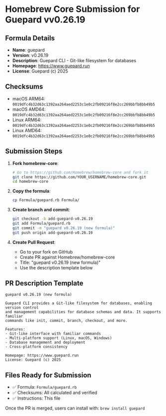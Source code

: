 # Homebrew Core Submission for Guepard vv0.26.19

## Formula Details
- **Name**: guepard
- **Version**: v0.26.19
- **Description**: Guepard CLI - Git-like filesystem for databases
- **Homepage**: https://www.guepard.run
- **License**: Guepard (c) 2025

## Checksums
- macOS ARM64: `0019dfc4b32d63c1392aa264aed2253c1e0c2fb09216f8e2cc269bbfb8bb49b5`
- macOS AMD64: `0019dfc4b32d63c1392aa264aed2253c1e0c2fb09216f8e2cc269bbfb8bb49b5`
- Linux ARM64: `0019dfc4b32d63c1392aa264aed2253c1e0c2fb09216f8e2cc269bbfb8bb49b5`
- Linux AMD64: `0019dfc4b32d63c1392aa264aed2253c1e0c2fb09216f8e2cc269bbfb8bb49b5`

## Submission Steps

1. **Fork homebrew-core**:
   ```bash
   # Go to https://github.com/Homebrew/homebrew-core and fork it
   git clone https://github.com/YOUR_USERNAME/homebrew-core.git
   cd homebrew-core
   ```

2. **Copy the formula**:
   ```bash
   cp Formula/guepard.rb Formula/
   ```

3. **Create branch and commit**:
   ```bash
   git checkout -b add-guepard-v0.26.19
   git add Formula/guepard.rb
   git commit -m "guepard v0.26.19 (new formula)"
   git push origin add-guepard-v0.26.19
   ```

4. **Create Pull Request**:
   - Go to your fork on GitHub
   - Create PR against Homebrew/homebrew-core
   - Title: "guepard v0.26.19 (new formula)"
   - Use the description template below

## PR Description Template

```
guepard v0.26.19 (new formula)

Guepard CLI provides a Git-like filesystem for databases, enabling version control 
and management capabilities for database schemas and data. It supports familiar 
commands like init, commit, branch, checkout, and more.

Features:
- Git-like interface with familiar commands
- Multi-platform support (Linux, macOS, Windows)
- Database management and deployment
- Cross-platform consistency

Homepage: https://www.guepard.run
License: Guepard (c) 2025
```

## Files Ready for Submission
- ✅ Formula: `Formula/guepard.rb`
- ✅ Checksums: All calculated and verified
- ✅ Instructions: This file

Once the PR is merged, users can install with: `brew install guepard`
